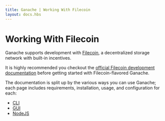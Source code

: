 ```yaml
---
title: Ganache | Working With Filecoin
layout: docs.hbs
---
```

# Working With Filecoin

Ganache supports development with [Filecoin](https://filecoin.io), a decentralized storage network with built-in incentives.

It is highly recommended you checkout the <a href="https://docs.filecoin.io/" rel="noopener noreferrer" target="_blank">official Filecoin development documentation</a> before getting started with Filecoin-flavored Ganache.

The documentation is split up by the various ways you can use Ganache; each page includes requirements, installation, usage, and configuration for each:
- [CLI](./getting-started/get-started-with-the-cli)
- [GUI](./getting-started/get-started-with-the-gui)
- [NodeJS](./getting-started/get-started-with-nodejs)
